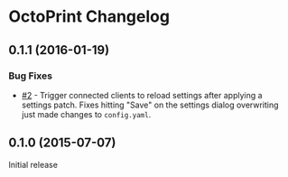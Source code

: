 # OctoPrint Changelog

## 0.1.1 (2016-01-19)

### Bug Fixes

  * [#2](https://github.com/OctoPrint/OctoPrint-YamlPatcher/issues/2) - Trigger connected clients to reload settings after
    applying a settings patch. Fixes hitting "Save" on the settings dialog overwriting just made changes to `config.yaml`.

## 0.1.0 (2015-07-07)

Initial release
